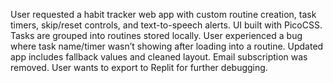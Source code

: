 User requested a habit tracker web app with custom routine creation, task timers, skip/reset controls, and text-to-speech alerts. UI built with PicoCSS. Tasks are grouped into routines stored locally. User experienced a bug where task name/timer wasn’t showing after loading into a routine. Updated app includes fallback values and cleaned layout. Email subscription was removed. User wants to export to Replit for further debugging.